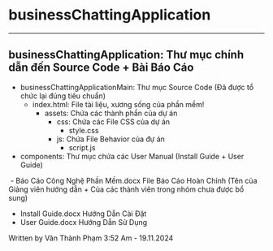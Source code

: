 # businessChattingApplication
---

## businessChattingApplication: Thư mục chính dẫn đến Source Code + Bài Báo Cáo
- businessChattingApplicationMain: Thư mục Source Code (Đã được tổ chức lại đúng tiêu chuẩn)
  - index.html: File tài liệu, xương sống của phần mềm!
      - assets: Chứa các thành phần của dự án
         - css: Chứa các File CSS của dự án
           - style.css
         - js: Chứa File Behavior của đự án
           - script.js
- ​components: Thư mục chứa các User Manual (Install Guide + User Guide)

  
​    -  Báo Cáo Công Nghệ Phần Mềm.docx File Báo Cáo Hoàn Chỉnh (Tên của Giảng viên hướng dẫn + Của các thành viên trong nhóm chưa được bổ sung)
  ​
  - Install Guide.docx Hướng Dẫn Cài Đặt
​
  - User Guide.docx Hướng Dẫn Sử Dụng


Written by Văn Thành Phạm
3:52 Am - 19.11.2024
